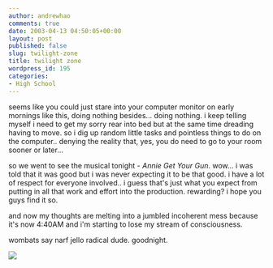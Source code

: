 ```yaml
---
author: andrewhao
comments: true
date: 2003-04-13 04:50:05+00:00
layout: post
published: false
slug: twilight-zone
title: twilight zone
wordpress_id: 195
categories:
- High School
---
```


seems like you could just stare into your computer monitor on early mornings like this, doing nothing besides... doing nothing. i keep telling myself i need to get my sorry rear into bed but at the same time dreading having to move. so i dig up random little tasks and pointless things to do on the computer.. denying the reality that, yes, you do need to go to your room sooner or later...

so we went to see the musical tonight - _Annie Get Your Gun_. wow... i was told that it was good but i was never expecting it to be that good. i have a lot of respect for everyone involved.. i guess that's just what you expect from putting in all that work and effort into the production. rewarding? i hope you guys find it so.

and now my thoughts are melting into a jumbled incoherent mess because it's now 4:40AM and i'm starting to lose my stream of consciousness.

wombats say narf jello radical dude. goodnight.

![](http://images.ucomics.com/comics/ga/2003/ga030410.gif)
